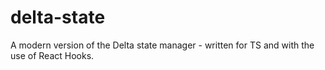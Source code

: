 # delta-state

A modern version of the Delta state manager - written for TS and with the use of React Hooks.
